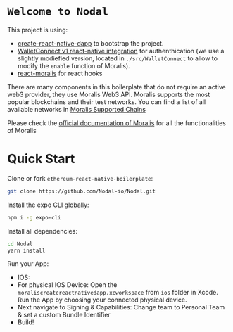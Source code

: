 # `Welcome to Nodal`

This project is using:

- [create-react-native-dapp](https://github.com/cawfree/create-react-native-dapp) to bootstrap the project.
- [WalletConnect v1 react-native integration](https://docs.walletconnect.com/1.0/quick-start/dapps/react-native) for authenthication (we use a slightly modiefied version, located in `./src/WalletConnect` to allow to modify the `enable` function of Moralis).
- [react-moralis](https://github.com/MoralisWeb3/react-moralis) for react hooks

There are many components in this boilerplate that do not require an active web3 provider, they use Moralis Web3 API. Moralis supports the most popular blockchains and their test networks. You can find a list of all available networks in [Moralis Supported Chains](https://docs.moralis.io/moralis-server/web3-sdk/intro#supported-chains)

Please check the [official documentation of Moralis](https://docs.moralis.io/#user) for all the functionalities of Moralis

# Quick Start

 Clone or fork `ethereum-react-native-boilerplate`:

```sh
git clone https://github.com/Nodal-io/Nodal.git
```

Install the expo CLI globally:

```sh
npm i -g expo-cli
```

Install all dependencies:

```sh
cd Nodal
yarn install
```

Run your App:

- IOS: 
- For physical IOS Device: Open the `moraliscreatereactnativedapp.xcworkspace` from `ios` folder in Xcode. Run the App by choosing your connected physical device. 
- Next navigate to Signing & Capabilities: Change team to Personal Team & set a custom Bundle Identifier
- Build!
